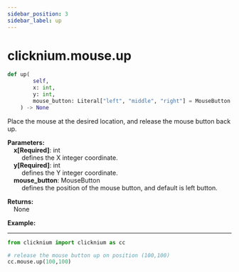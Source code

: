 ```yaml
---
sidebar_position: 3
sidebar_label: up
---
```


# clicknium.mouse.up

```python
def up(
        self,
        x: int, 
        y: int, 
        mouse_button: Literal["left", "middle", "right"] = MouseButton.Left
    ) -> None
```

Place the mouse at the desired location, and release the mouse button back up.

**Parameters:**  
    &emsp;**x[Required]**: int  
        &emsp;&emsp; defines the X integer coordinate.  
    &emsp;**y[Required]**: int  
        &emsp;&emsp; defines the Y integer coordinate.  
    &emsp;**mouse_button**: MouseButton  
        &emsp;&emsp; defines the position of the mouse button, and default is left button.   

**Returns:**  
    &emsp;None

**Example:**
***
```python
from clicknium import clicknium as cc

# release the mouse button up on position (100,100)
cc.mouse.up(100,100)

```
